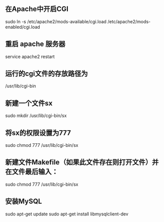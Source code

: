 ## 在Apache中开启CGI
sudo ln -s /etc/apache2/mods-available/cgi.load /etc/apache2/mods-enabled/cgi.load

## 重启 apache 服务器
service apache2 restart

## 运行的cgi文件的存放路径为
/usr/lib/cgi-bin

## 新建一个文件sx
sudo mkdir /usr/lib/cgi-bin/sx

## 将sx的权限设置为777
sudo chmod 777 /usr/lib/cgi-bin/sx

## 新建文件Makefile（如果此文件存在则打开文件）并在文件最后输入：
sudo chmod 777 /usr/lib/cgi-bin/sx

## 安装MySQL
sudo apt-get update
sudo apt-get install libmysqlclient-dev
